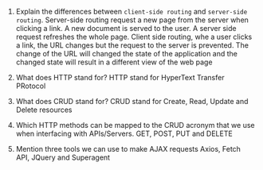 1.  Explain the differences between `client-side routing` and `server-side routing`.
Server-side routing request a new page from the server when clicking a link. A new document is served to the user. A server side request refreshes the whole page.
Client side routing, whe a user clicks a link, the URL changes but the request to the server is prevented. The change of the URL will changed the state of the application and the changed state will result in a different view of the web page

1.  What does HTTP stand for?
    HTTP stand for HyperText Transfer PRotocol

1.  What does CRUD stand for? 
    CRUD stand for Create, Read, Update and Delete resources

1.  Which HTTP methods can be mapped to the CRUD acronym that we use when interfacing with APIs/Servers.
    GET, POST, PUT and DELETE
    
1.  Mention three tools we can use to make AJAX requests
    Axios, Fetch API, JQuery and Superagent